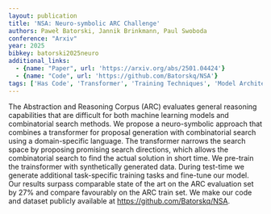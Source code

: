```yaml
---
layout: publication
title: 'NSA: Neuro-symbolic ARC Challenge'
authors: Paweł Batorski, Jannik Brinkmann, Paul Swoboda
conference: "Arxiv"
year: 2025
bibkey: batorski2025neuro
additional_links:
  - {name: "Paper", url: 'https://arxiv.org/abs/2501.04424'}
  - {name: "Code", url: 'https://github.com/Batorskq/NSA'}
tags: ['Has Code', 'Transformer', 'Training Techniques', 'Model Architecture', 'Pretraining Methods']
---
```

The Abstraction and Reasoning Corpus (ARC) evaluates general reasoning
capabilities that are difficult for both machine learning models and
combinatorial search methods. We propose a neuro-symbolic approach that
combines a transformer for proposal generation with combinatorial search using
a domain-specific language. The transformer narrows the search space by
proposing promising search directions, which allows the combinatorial search to
find the actual solution in short time. We pre-train the trainsformer with
synthetically generated data. During test-time we generate additional
task-specific training tasks and fine-tune our model. Our results surpass
comparable state of the art on the ARC evaluation set by 27% and compare
favourably on the ARC train set. We make our code and dataset publicly
available at https://github.com/Batorskq/NSA.
